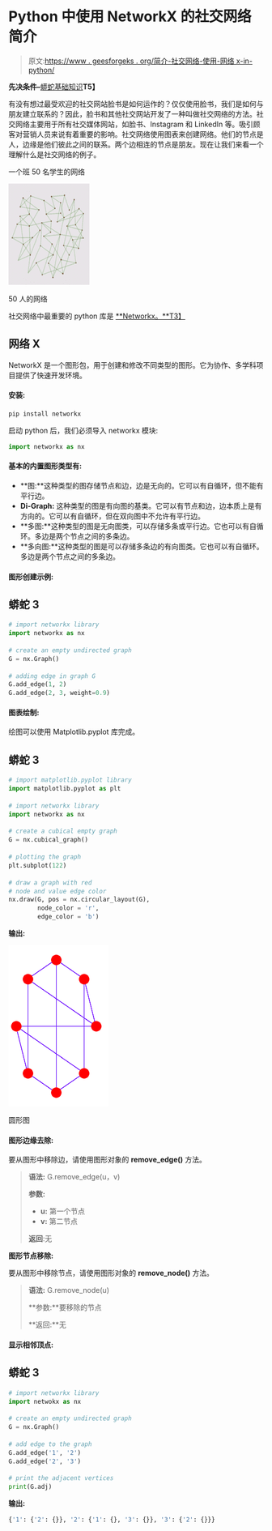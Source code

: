 # Python 中使用 NetworkX 的社交网络简介

> 原文:[https://www . geesforgeks . org/简介-社交网络-使用-网络 x-in-python/](https://www.geeksforgeeks.org/introduction-to-social-networks-using-networkx-in-python/)

**先决条件–**[蟒蛇基础知识](https://www.geeksforgeeks.org/python-tutorial/)**T5】**

有没有想过最受欢迎的社交网站脸书是如何运作的？仅仅使用脸书，我们是如何与朋友建立联系的？因此，脸书和其他社交网站开发了一种叫做社交网络的方法。社交网络主要用于所有社交媒体网站，如脸书、Instagram 和 LinkedIn 等。吸引顾客对营销人员来说有着重要的影响。社交网络使用图表来创建网络。他们的节点是人，边缘是他们彼此之间的联系。两个边相连的节点是朋友。现在让我们来看一个理解什么是社交网络的例子。

一个班 50 名学生的网络

![](img/f82f7777a4c0f6487eae2737b8673088.png)

50 人的网络

社交网络中最重要的 python 库是 [**Networkx。**T3】](https://www.geeksforgeeks.org/networkx-python-software-package-study-complex-networks/)

## **网络 X**

NetworkX 是一个图形包，用于创建和修改不同类型的图形。它为协作、多学科项目提供了快速开发环境。

#### 安装:

```py
pip install networkx
```

启动 python 后，我们必须导入 networkx 模块:

```py
import networkx as nx
```

#### 基本的内置图形类型有:

*   **图:**这种类型的图存储节点和边，边是无向的。它可以有自循环，但不能有平行边。
*   **Di-Graph:** 这种类型的图是有向图的基类。它可以有节点和边，边本质上是有方向的。它可以有自循环，但在双向图中不允许有平行边。
*   **多图:**这种类型的图是无向图类，可以存储多条或平行边。它也可以有自循环。多边是两个节点之间的多条边。
*   **多向图:**这种类型的图是可以存储多条边的有向图类。它也可以有自循环。多边是两个节点之间的多条边。

#### 图形创建示例:

## 蟒蛇 3

```py
# import networkx library
import networkx as nx

# create an empty undirected graph
G = nx.Graph()

# adding edge in graph G
G.add_edge(1, 2)
G.add_edge(2, 3, weight=0.9)
```

#### 图表绘制:

绘图可以使用 Matplotlib.pyplot 库完成。

## 蟒蛇 3

```py
# import matplotlib.pyplot library
import matplotlib.pyplot as plt

# import networkx library
import networkx as nx

# create a cubical empty graph
G = nx.cubical_graph()

# plotting the graph
plt.subplot(122)

# draw a graph with red
# node and value edge color
nx.draw(G, pos = nx.circular_layout(G),
        node_color = 'r',
        edge_color = 'b')
```

**输出:**

![](img/c6651231049e13774263aec62e80004a.png)

圆形图

#### **图形边缘去除:**

要从图形中移除边，请使用图形对象的 **remove_edge()** 方法。

> **语法:** G.remove_edge(u，v)
> 
> **参数:**
> 
> *   **u:** 第一个节点
> *   **v:** 第二节点
> 
> **返回**:无

**图形节点移除:**

要从图形中移除节点，请使用图形对象的 **remove_node()** 方法。

> **语法:** G.remove_node(u)
> 
> **参数:**要移除的节点
> 
> **返回:**无

#### 显示相邻顶点:

## 蟒蛇 3

```py
# import networkx library
import netwokx as nx

# create an empty undirected graph
G = nx.Graph()

# add edge to the graph
G.add_edge('1', '2')
G.add_edge('2', '3')

# print the adjacent vertices
print(G.adj)
```

**输出:**

```py
{'1': {'2': {}}, '2': {'1': {}, '3': {}}, '3': {'2': {}}}
```